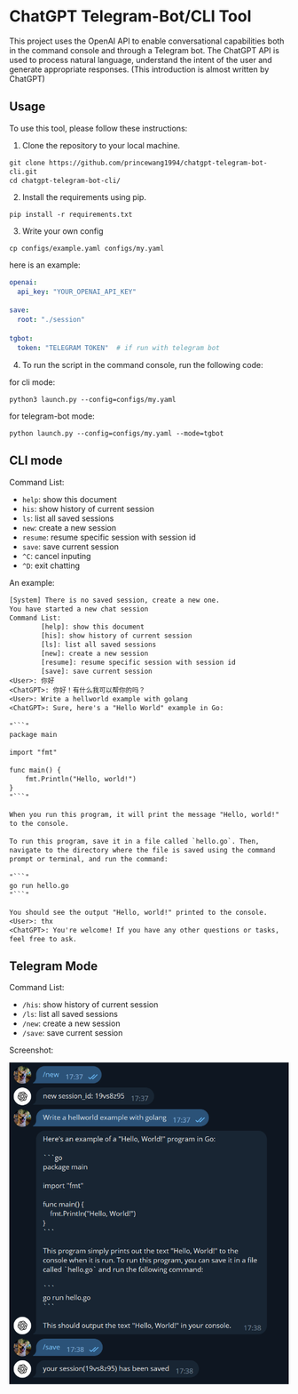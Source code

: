 # ChatGPT Telegram-Bot/CLI Tool

This project uses the OpenAI API to enable conversational capabilities both in the command console and through a Telegram bot. The ChatGPT API is used to process natural language, understand the intent of the user and generate appropriate responses. (This introduction is almost written by ChatGPT)

## Usage

To use this tool, please follow these instructions:

1. Clone the repository to your local machine.

```
git clone https://github.com/princewang1994/chatgpt-telegram-bot-cli.git
cd chatgpt-telegram-bot-cli/
```

2. Install the requirements using pip.

```
pip install -r requirements.txt
```

3. Write your own config

```shell
cp configs/example.yaml configs/my.yaml
```

here is an example:

```yaml
openai:
  api_key: "YOUR_OPENAI_API_KEY"

save:
  root: "./session"

tgbot:
  token: "TELEGRAM TOKEN"  # if run with telegram bot
```

4. To run the script in the command console, run the following code:

for cli mode:

```shell
python3 launch.py --config=configs/my.yaml
```

for telegram-bot mode:

```shell
python launch.py --config=configs/my.yaml --mode=tgbot
```


## CLI mode

Command List: 
- `help`: show this document
- `his`: show history of current session
- `ls`: list all saved sessions
- `new`: create a new session
- `resume`: resume specific session with session id
- `save`: save current session
- `^C`: cancel inputing
- `^D`: exit chatting

An example:

```
[System] There is no saved session, create a new one.
You have started a new chat session
Command List:
        [help]: show this document
        [his]: show history of current session
        [ls]: list all saved sessions
        [new]: create a new session
        [resume]: resume specific session with session id
        [save]: save current session
<User>: 你好
<ChatGPT>: 你好！有什么我可以帮你的吗？
<User>: Write a hellworld example with golang
<ChatGPT>: Sure, here's a "Hello World" example in Go:

"```"
package main

import "fmt"

func main() {
    fmt.Println("Hello, world!")
}
"```"

When you run this program, it will print the message "Hello, world!" to the console.

To run this program, save it in a file called `hello.go`. Then, navigate to the directory where the file is saved using the command prompt or terminal, and run the command:

"```"
go run hello.go
"```"

You should see the output "Hello, world!" printed to the console.
<User>: thx
<ChatGPT>: You're welcome! If you have any other questions or tasks, feel free to ask.
```


## Telegram Mode

Command List: 
- `/his`: show history of current session
- `/ls`: list all saved sessions
- `/new`: create a new session
- `/save`: save current session

Screenshot: 

![](./screenshot.png)
